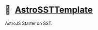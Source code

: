 # 📄 [AstroSSTTemplate]

AstroJS Starter on SST.

[AstroSSTTemplate]: https://npmjs.org/@playform/astro-sst-template
